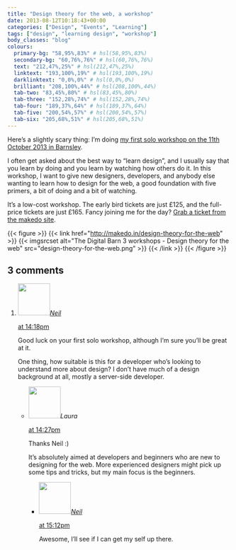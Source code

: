 ```yaml
---
title: "Design theory for the web, a workshop"
date: 2013-08-12T10:18:43+00:00
categories: ["Design", "Events", "Learning"]
tags: ["design", "learning design", "workshop"]
body_classes: "blog"
colours:
  primary-bg: "58,95%,83%" # hsl(58,95%,83%)
  secondary-bg: "60,76%,76%" # hsl(60,76%,76%)
  text: "212,47%,25%" # hsl(212,47%,25%)
  linktext: "193,100%,19%" # hsl(193,100%,19%)
  darklinktext: "0,0%,0%" # hsl(0,0%,0%)
  brilliant: "208,100%,44%" # hsl(208,100%,44%)
  tab-two: "83,45%,80%" # hsl(83,45%,80%)
  tab-three: "152,28%,74%" # hsl(152,28%,74%)
  tab-four: "189,37%,64%" # hsl(189,37%,64%)
  tab-five: "200,54%,57%" # hsl(200,54%,57%)
  tab-six: "205,68%,51%" # hsl(205,68%,51%)
---
```


Here’s a slightly scary thing: I’m doing [my first solo workshop on the 11th October 2013 in Barnsley](http://makedo.in/design-theory-for-the-web/).

I often get asked about the best way to “learn design”, and I usually say that you learn by doing and you learn by watching how others do it. In this workshop, I want to give new designers, developers, and anybody else wanting to learn how to design for the web, a good foundation with five primers, a bit of doing and a bit of watching.

It’s a low-cost workshop. The early bird tickets are just £125, and the full-price tickets are just £165. Fancy joining me for the day? [Grab a ticket from the makedo site](http://makedo.in/design-theory-for-the-web/#nav-register).

{{< figure >}}
  {{< link href="http://makedo.in/design-theory-for-the-web" >}}
  	{{< imgsrcset alt="The Digital Barn 3 workshops - Design theory for the web" src="design-theory-for-the-web.png" >}}
  {{< /link >}}
{{< /figure >}}

## 3 comments

<ol class="commentlist">
	<li class="comment even thread-even depth-1" id="li-comment-568">
			<div class="comment-author vcard">
			<img alt='' src='https://secure.gravatar.com/avatar/148ae4bc14dcf1808cfee69bd9fc5d5e?s=72&amp;d=mm&amp;r=g' srcset='https://secure.gravatar.com/avatar/148ae4bc14dcf1808cfee69bd9fc5d5e?s=144&amp;d=mm&amp;r=g 2x' class='avatar avatar-72 photo' height='72' width='72' /><cite class="fn"><a href='http://about.me/NeilNand' rel='external nofollow' class='url'>Neil</a></cite>
				<aside class="comment-meta commentmetadata"><p><a href="#comment-568"><time datetime="2013-08-20T14:18:45+00:00" pubdate class="published">
		 at <span class="hours">14:18pm</span></time></a></p>
	</aside>
	</div>
	<div class="comment-entry">
		Good luck on your first solo workshop, although I’m sure you’ll be great at it.

One thing, how suitable is this for a developer who’s looking to understand more about design? I don’t have much of a design background at all, mostly a server-side developer.
	</div>
	<ul class="children">
		<li class="comment byuser comment-author-laura bypostauthor odd alt depth-2" id="li-comment-569">
			<div class="comment-author vcard">
			<img alt='' src='https://secure.gravatar.com/avatar/55bb2acf65203dbb95c35a83e62e9ae6?s=72&amp;d=mm&amp;r=g' srcset='https://secure.gravatar.com/avatar/55bb2acf65203dbb95c35a83e62e9ae6?s=144&amp;d=mm&amp;r=g 2x' class='avatar avatar-72 photo' height='72' width='72' /><cite class="fn">Laura</cite>
				<aside class="comment-meta commentmetadata"><p><a href="#comment-569"><time datetime="2013-08-20T14:27:24+00:00" pubdate class="published">
		 at <span class="hours">14:27pm</span></time></a></p>
	</aside>
	</div>
	<div class="comment-entry">
		Thanks Neil :)

It’s absolutely aimed at developers and beginners who are new to designing for the web. More experienced designers might pick up some tips and tricks, but my main focus is the beginners.
	</div>
	<ul class="children">
		<li class="comment even depth-3" id="li-comment-570">
			<div class="comment-author vcard">
			<img alt='' src='https://secure.gravatar.com/avatar/148ae4bc14dcf1808cfee69bd9fc5d5e?s=72&amp;d=mm&amp;r=g' srcset='https://secure.gravatar.com/avatar/148ae4bc14dcf1808cfee69bd9fc5d5e?s=144&amp;d=mm&amp;r=g 2x' class='avatar avatar-72 photo' height='72' width='72' /><cite class="fn"><a href='http://about.me/NeilNand' rel='external nofollow' class='url'>Neil</a></cite>
				<aside class="comment-meta commentmetadata"><p><a href="#comment-570"><time datetime="2013-08-20T15:12:15+00:00" pubdate class="published">
		 at <span class="hours">15:12pm</span></time></a></p>
	</aside>
	</div>
	<div class="comment-entry">
		Awesome, I’ll see if I can get my self up there.
		</div>

		



</li>
</ol>
